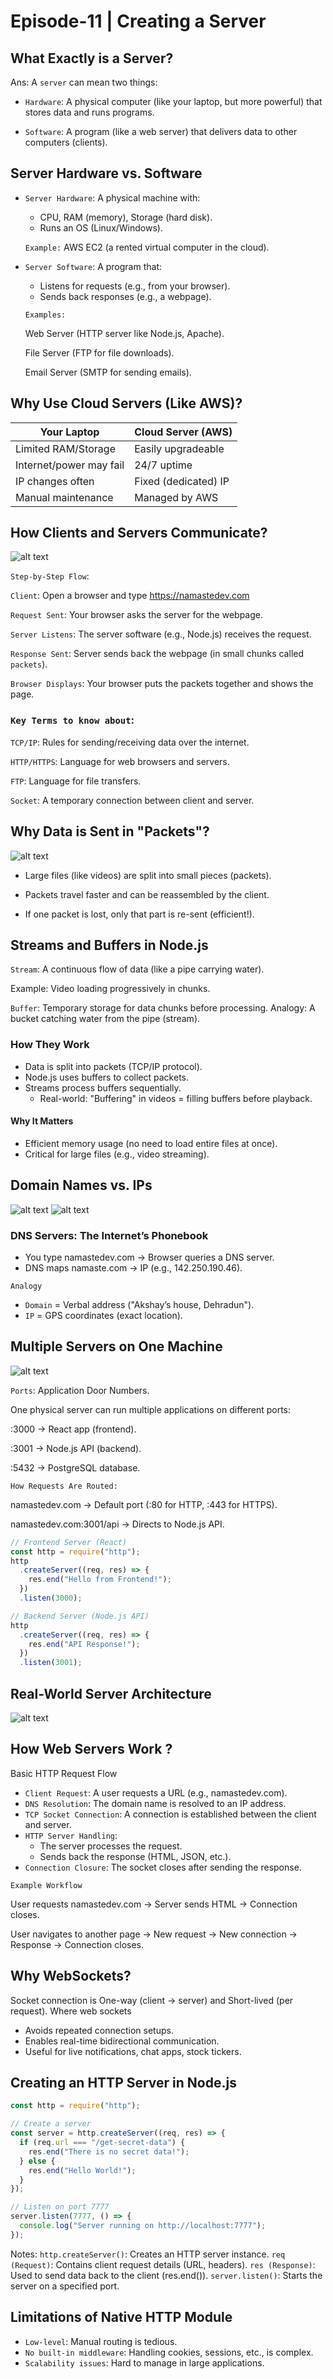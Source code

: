 # Episode-11 | Creating a Server

## What Exactly is a Server?

Ans: A `server` can mean two things:

- `Hardware`: A physical computer (like your laptop, but more powerful) that stores data and runs programs.

- `Software`: A program (like a web server) that delivers data to other computers (clients).

## Server Hardware vs. Software

- `Server Hardware`: A physical machine with:

  - CPU, RAM (memory), Storage (hard disk).
  - Runs an OS (Linux/Windows).

  `Example:` AWS EC2 (a rented virtual computer in the cloud).

- `Server Software`: A program that:

  - Listens for requests (e.g., from your browser).
  - Sends back responses (e.g., a webpage).

  `Examples:`

  Web Server (HTTP server like Node.js, Apache).

  File Server (FTP for file downloads).

  Email Server (SMTP for sending emails).

## Why Use Cloud Servers (Like AWS)?

| **Your Laptop**         | **Cloud Server (AWS)** |
| ----------------------- | ---------------------- |
| Limited RAM/Storage     | Easily upgradeable     |
| Internet/power may fail | 24/7 uptime            |
| IP changes often        | Fixed (dedicated) IP   |
| Manual maintenance      | Managed by AWS         |

## How Clients and Servers Communicate?

![alt text](/assets/season1/image-12.png)

`Step-by-Step Flow`:

`Client`: Open a browser and type https://namastedev.com

`Request Sent`: Your browser asks the server for the webpage.

`Server Listens`: The server software (e.g., Node.js) receives the request.

`Response Sent`: Server sends back the webpage (in small chunks called `packets`).

`Browser Displays`: Your browser puts the packets together and shows the page.

### `Key Terms to know about`:

`TCP/IP`: Rules for sending/receiving data over the internet.

`HTTP/HTTPS`: Language for web browsers and servers.

`FTP`: Language for file transfers.

`Socket`: A temporary connection between client and server.

## Why Data is Sent in "Packets"?

![alt text](/assets/season1/image-13.png)

- Large files (like videos) are split into small pieces (packets).

- Packets travel faster and can be reassembled by the client.

- If one packet is lost, only that part is re-sent (efficient!).

## Streams and Buffers in Node.js

`Stream`: A continuous flow of data (like a pipe carrying water).

Example: Video loading progressively in chunks.

`Buffer`: Temporary storage for data chunks before processing.
Analogy: A bucket catching water from the pipe (stream).

### How They Work

- Data is split into packets (TCP/IP protocol).
- Node.js uses buffers to collect packets.
- Streams process buffers sequentially.
  - Real-world: "Buffering" in videos = filling buffers before playback.

#### Why It Matters

- Efficient memory usage (no need to load entire files at once).
- Critical for large files (e.g., video streaming).

## Domain Names vs. IPs

![alt text](/assets/season1/image-17.png)
![alt text](/assets/season1/image-16.png)

### DNS Servers: The Internet’s Phonebook

- You type namastedev.com → Browser queries a DNS server.
- DNS maps namaste.com → IP (e.g., 142.250.190.46).

`Analogy`

- `Domain` = Verbal address ("Akshay’s house, Dehradun").
- `IP` = GPS coordinates (exact location).

## Multiple Servers on One Machine

![alt text](/assets/season1/image-15.png)

`Ports`: Application Door Numbers.

One physical server can run multiple applications on different ports:

:3000 → React app (frontend).

:3001 → Node.js API (backend).

:5432 → PostgreSQL database.

`How Requests Are Routed:`

namastedev.com → Default port (:80 for HTTP, :443 for HTTPS).

namastedev.com:3001/api → Directs to Node.js API.

```js
// Frontend Server (React)
const http = require("http");
http
  .createServer((req, res) => {
    res.end("Hello from Frontend!");
  })
  .listen(3000);

// Backend Server (Node.js API)
http
  .createServer((req, res) => {
    res.end("API Response!");
  })
  .listen(3001);
```

## Real-World Server Architecture

![alt text](/assets/season1/image-14.png)

## How Web Servers Work ?

Basic HTTP Request Flow

- `Client Request`: A user requests a URL (e.g., namastedev.com).
- `DNS Resolution`: The domain name is resolved to an IP address.
- `TCP Socket Connection`: A connection is established between the client and server.
- `HTTP Server Handling`:
  - The server processes the request.
  - Sends back the response (HTML, JSON, etc.).
- `Connection Closure`: The socket closes after sending the response.

`Example Workflow`

User requests namastedev.com → Server sends HTML → Connection closes.

User navigates to another page → New request → New connection → Response → Connection closes.

## Why WebSockets?

Socket connection is One-way (client → server) and Short-lived (per request). Where web sockets

- Avoids repeated connection setups.
- Enables real-time bidirectional communication.
- Useful for live notifications, chat apps, stock tickers.

## Creating an HTTP Server in Node.js

```js
const http = require("http");

// Create a server
const server = http.createServer((req, res) => {
  if (req.url === "/get-secret-data") {
    res.end("There is no secret data!");
  } else {
    res.end("Hello World!");
  }
});

// Listen on port 7777
server.listen(7777, () => {
  console.log("Server running on http://localhost:7777");
});
```

Notes:
`http.createServer()`: Creates an HTTP server instance.
`req (Request)`: Contains client request details (URL, headers).
`res (Response)`: Used to send data back to the client (res.end()).
`server.listen()`: Starts the server on a specified port.

## Limitations of Native HTTP Module

- `Low-level`: Manual routing is tedious.
- `No built-in middleware`: Handling cookies, sessions, etc., is complex.
- `Scalability issues`: Hard to manage in large applications.
